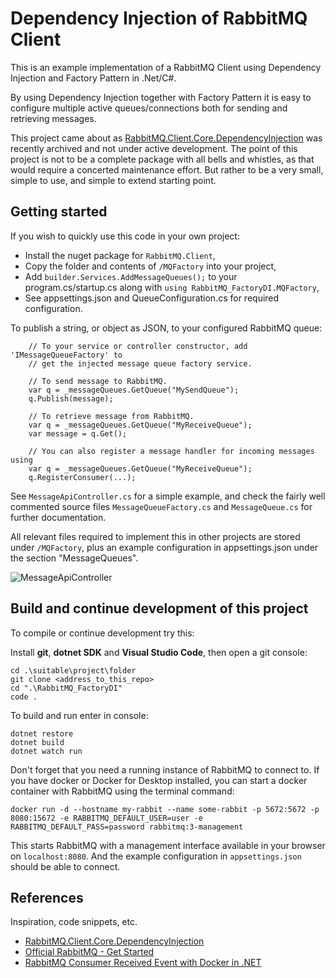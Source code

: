 # Dependency Injection of RabbitMQ Client

This is an example implementation of a RabbitMQ Client using Dependency
Injection and Factory Pattern in .Net/C#.

By using Dependency Injection together with Factory Pattern it is easy to configure
multiple active queues/connections both for sending and retrieving messages.

This project came about as [RabbitMQ.Client.Core.DependencyInjection](https://github.com/AntonyVorontsov/RabbitMQ.Client.Core.DependencyInjection)
was recently archived and not under active development.
The point of this project is not to be a complete package with all bells and
whistles, as that would require a concerted maintenance effort. But rather to
be a very small, simple to use, and simple to extend starting point.

## Getting started

If you wish to quickly use this code in your own project:

-   Install the nuget package for `RabbitMQ.Client`,
-   Copy the folder and contents of `/MQFactory` into your project,
-   Add `builder.Services.AddMessageQueues();` to your program.cs/startup.cs along with `using RabbitMQ_FactoryDI.MQFactory`,
-   See appsettings.json and QueueConfiguration.cs for required configuration.

To publish a string, or object as JSON, to your configured RabbitMQ queue:

```
    // To your service or controller constructor, add 'IMessageQueueFactory' to
    // get the injected message queue factory service.

    // To send message to RabbitMQ.
    var q = _messageQueues.GetQueue("MySendQueue");
    q.Publish(message);

    // To retrieve message from RabbitMQ.
    var q = _messageQueues.GetQueue("MyReceiveQueue");
    var message = q.Get();

    // You can also register a message handler for incoming messages using
    var q = _messageQueues.GetQueue("MyReceiveQueue");
    q.RegisterConsumer(...);
```

See `MessageApiController.cs` for a simple example, and check the fairly well
commented source files `MessageQueueFactory.cs` and `MessageQueue.cs` for
further documentation.

All relevant files required to implement this in other projects are stored under
`/MQFactory`, plus an example configuration in appsettings.json under the
section "MessageQueues".

![MessageApiController]()

## Build and continue development of this project

To compile or continue development try this:

Install **git**, **dotnet SDK** and **Visual Studio Code**, then open a git console:

```
cd .\suitable\project\folder
git clone <address_to_this_repo>
cd ".\RabbitMQ_FactoryDI"
code .
```

To build and run enter in console:

```
dotnet restore
dotnet build
dotnet watch run
```

Don't forget that you need a running instance of RabbitMQ to connect to.
If you have docker or Docker for Desktop installed, you can start a docker
container with RabbitMQ using the terminal command:

```
docker run -d --hostname my-rabbit --name some-rabbit -p 5672:5672 -p 8080:15672 -e RABBITMQ_DEFAULT_USER=user -e RABBITMQ_DEFAULT_PASS=password rabbitmq:3-management
```

This starts RabbitMQ with a management interface available in your browser on
`localhost:8080`. And the example configuration in `appsettings.json` should
be able to connect.

## References

Inspiration, code snippets, etc.

-   [RabbitMQ.Client.Core.DependencyInjection](https://github.com/AntonyVorontsov/RabbitMQ.Client.Core.DependencyInjection)
-   [Official RabbitMQ - Get Started](https://www.rabbitmq.com/getstarted.html)
-   [RabbitMQ Consumer Received Event with Docker in .NET](https://medium.com/swlh/rabbitmq-consumer-received-event-with-docker-in-net-cb2cde6a12f3)
